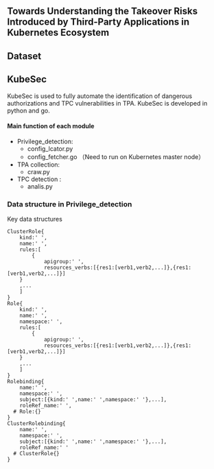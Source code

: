 ## Towards Understanding the Takeover Risks Introduced by Third-Party Applications in Kubernetes Ecosystem

## Dataset



## KubeSec

KubeSec is used to fully automate the identification of dangerous authorizations and TPC vulnerabilities in TPA.
KubeSec is developed in python and go.























#### Main function of each module
- Privilege_detection:
  - config_lcator.py
  - config_fetcher.go （Need to run on Kubernetes  master node）
- TPA collection: 
  - craw.py
- TPC detection : 
  - analis.py 
### Data structure in Privilege_detection
Key data structures
```
ClusterRole{
    kind:' ',
    name:' ',
    rules:[
        {
            apigroup:' ',
            resources_verbs:[{res1:[verb1,verb2,...]},{res1:[verb1,verb2,...]}]
    }
    ,...
    ]
}
Role{
    kind:' ',
    name:' ',
    namespace:' ',
    rules:[
        {
            apigroup:' ',
            resources_verbs:[{res1:[verb1,verb2,...]},{res1:[verb1,verb2,...]}]
    }
    ,...
    ]
}
Rolebinding{
    name:' ',
    namespace:' ',
    subject:[{kind:' ',name:' ',namespace:' '},...],
    roleRef_name:' ',
  # Role:{}
}
ClusterRolebinding{
    name:' ',
    namespace:' ',
    subject:[{kind:' ',name:' ',namespace:' '},...],
    roleRef_name:' '
  # ClusterRole{}
}
```
